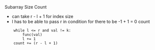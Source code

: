 Subarray Size Count
- can take r - l + 1 for index size
- l has to be able to pass r in condition for there to be -1 + 1 = 0 count

```
    while l <= r and val != k:
        func(val)
        l += 1
    count += (r - l + 1) 
```